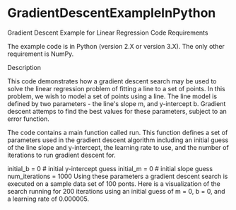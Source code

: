 # GradientDescentExampleInPython
Gradient Descent Example for Linear Regression
Code Requirements

The example code is in Python (version 2.X or version 3.X). The only other requirement is NumPy.

Description

This code demonstrates how a gradient descent search may be used to solve the linear regression problem of fitting a line to a set of points. In this problem, we wish to model a set of points using a line. The line model is defined by two parameters - the line's slope m, and y-intercept b. Gradient descent attemps to find the best values for these parameters, subject to an error function.

The code contains a main function called run. This function defines a set of parameters used in the gradient descent algorithm including an initial guess of the line slope and y-intercept, the learning rate to use, and the number of iterations to run gradient descent for.

initial_b = 0 # initial y-intercept guess
initial_m = 0 # initial slope guess
num_iterations = 1000
Using these parameters a gradient descent search is executed on a sample data set of 100 ponts. Here is a visualization of the search running for 200 iterations using an initial guess of m = 0, b = 0, and a learning rate of 0.000005.
